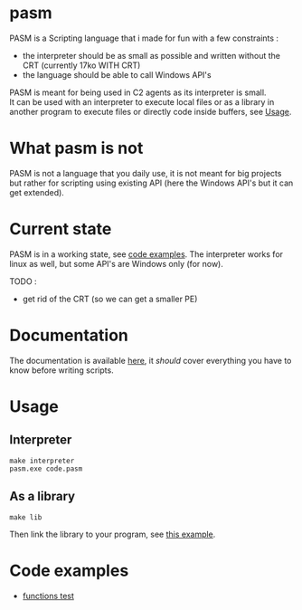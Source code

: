 # pasm
PASM is a Scripting language that i made for fun with a few constraints :
- the interpreter should be as small as possible and written without the CRT (currently 17ko WITH CRT)
- the language should be able to call Windows API's

PASM is meant for being used in C2 agents as its interpreter is small.<br>
It can be used with an interpreter to execute local files or as a library in another program to execute files or directly code inside buffers, see [Usage](#Usage).<br>

# What pasm is not
PASM is not a language that you daily use, it is not meant for big projects but rather for scripting using existing API (here the Windows API's but it can get extended).

# Current state
PASM is in a working state, see [code examples](#code-examples).
The interpreter works for linux as well, but some API's are Windows only (for now).

TODO :
- get rid of the CRT (so we can get a smaller PE)

# Documentation
The documentation is available [here](docs/documentation.md), it *should* cover everything you have to know before writing scripts.

# Usage
## Interpreter
```
make interpreter
pasm.exe code.pasm
```

## As a library
```
make lib 
```
Then link the library to your program, see [this example](tests/lib_use.c).<br>

# Code examples
- [functions test](examples/test.pasm)
